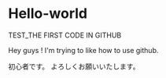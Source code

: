# Hello-world
TEST_THE FIRST CODE IN GITHUB

Hey guys !
I'm trying to like how to use github.

初心者です。
よろしくお願いいたします。

